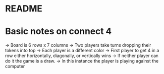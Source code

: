 # README

# Basic notes on connect 4

-> Board is 6 rows x 7 columns
-> Two players take turns dropping their tokens into top
-> Each player is a different color
-> First player to get 4 in a row either horizontally, diagonally, or vertically wins
-> If neither player can do it the game is a draw.
-> In this instance the player is playing against the computer




